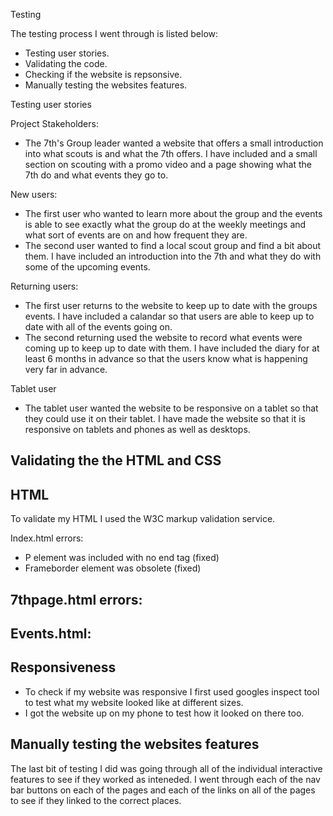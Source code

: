 Testing 

The testing process I went through is listed below:
- Testing user stories.
- Validating the code.
- Checking if the website is repsonsive.
- Manually testing the websites features.

Testing user stories

Project Stakeholders:
- The 7th's Group leader wanted a website that offers a small introduction into what scouts is and what the 7th offers. I have included and a small section on scouting with a promo video and a page showing what the 7th do and what events they go to.

New users:
- The first user who wanted to learn more about the group and the events is able to see exactly what the group do at the weekly meetings and what sort of events are on and how frequent they are.
- The second user wanted to find a local scout group and find a bit about them. I have included an introduction into the 7th and what they do with some of the upcoming events.

Returning users:
- The first user returns to the website to keep up to date with the groups events. I have included a calandar so that users are able to keep up to date with all of the events going on.
- The second returning used the website to record what events were coming up to keep up to date with them. I have included the diary for at least 6 months in advance so that the users know what is happening very far in advance.

Tablet user
- The tablet user wanted the website to be responsive on a tablet so that they could use it on their tablet. I have made the website so that it is responsive on tablets and phones as well as desktops.

Validating the the HTML and CSS
-
HTML
-
To validate my HTML I used the W3C markup validation service.

Index.html errors:
- P element was included with no end tag (fixed)
- Frameborder element was obsolete (fixed)

7thpage.html errors:
-

Events.html:
-

Responsiveness
-
- To check if my website was responsive I first used googles inspect tool to test what my website looked like at different sizes.
- I got the website up on my phone to test how it looked on there too.

Manually testing the websites features
-
The last bit of testing I did was going through all of the individual interactive features to see if they worked as inteneded. I went through each of the nav bar buttons on each of the pages and each of the links on all of the pages to see if they linked to the correct places.




